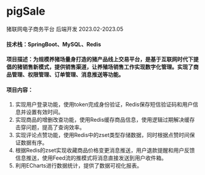 # pigSale
猪联网电子商务平台	后端开发    2023.02-2023.05
#### 技术栈：SpringBoot、MySQL、Redis
#### 项目描述：为规模养猪场量身打造的猪产品线上交易平台，是基于互联网时代下提倡的猪销售新模式，提供销售渠道，让养殖场销售工作实现数字化管理。实现了商品管理、权限管理、订单管理、消息推送等功能。
#### 项目内容：
1.	实现用户登录功能，使用token完成身份验证，Redis保存短信验证码和用户信息并设置有效时间。
2.	实现商品的增删改查功能，使用Redis缓存商品信息，使用逻辑过期解决缓存击穿问题，提高了查询效率。
3.	实现评论点赞功能，使用Redis中的zset类型存储数据，同时根据点赞时间保证数据有序。
4.	根据Redis的zset实现收藏商品价格变更消息推送，用户退款提醒和用户反馈信息推送，使用Feed流的推模式将消息直接发送到用户收件箱。
5.	利用ECharts进行数据统计，提供了数据可视化报表。
